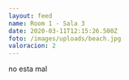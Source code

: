 ```yaml
---
layout: feed
name: Room 1 - Sala 3
date: 2020-03-11T12:15:26.500Z
foto: /images/uploads/beach.jpg
valoracion: 2
---
```

no esta mal